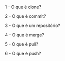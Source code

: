 1 - O que é clone?

2 - O que é commit?

3 - O que é um repositório?

4 - O que é merge?

5 - O que é pull?

6 - O que é push?

